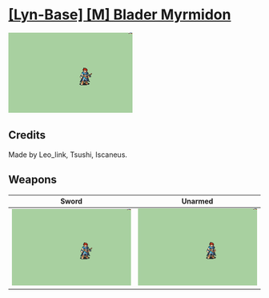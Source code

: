 # [\[Lyn-Base\] \[M\] Blader Myrmidon](./%5BLyn-Base%5D%20%5BM%5D%20Blader%20Myrmidon)

<img src="./1.%20Sword/Sword_000.png" alt="[Lyn-Base] [M] Blader Myrmidon standing" />

## Credits

Made by Leo_link, Tsushi, Iscaneus.

## Weapons


|Sword |Unarmed |
|  :---: | :---: |
| <img alt="Sword animation" src="./1.%20Sword/Sword.gif" /> | <img alt="Unarmed animation" src="./8.%20Unarmed/Unarmed.gif" /> |
